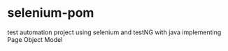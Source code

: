 # selenium-pom
test automation project using selenium and testNG with java implementing Page Object Model  
